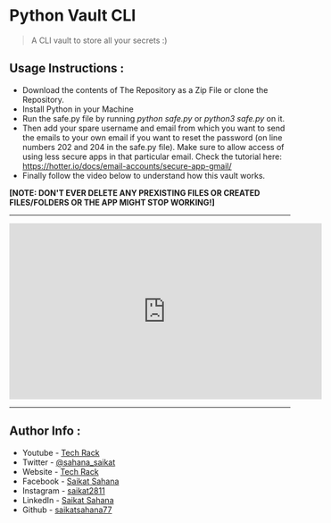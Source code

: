 # Python Vault CLI

> A CLI vault to store all your secrets :)

## Usage Instructions :

- Download the contents of The Repository as a Zip File or clone the Repository.
- Install Python in your Machine 
- Run the safe.py file by running <i>python safe.py</i> or <i>python3 safe.py</i> on it.
- Then add your spare username and email from which you want to send the emails to your own email if you want to reset the password (on line numbers 202 and 204 in the safe.py file). Make sure to allow access of using less secure apps in that particular email. Check the tutorial here: https://hotter.io/docs/email-accounts/secure-app-gmail/
- Finally follow the video below to understand how this vault works.

<b>[NOTE: DON'T EVER DELETE ANY PREXISTING FILES OR CREATED FILES/FOLDERS OR THE APP MIGHT STOP WORKING!]</b>

<hr>
<iframe width="560" height="315" src="https://www.youtube.com/embed/-tlzqba_D1k" title="YouTube video player" frameborder="0" allow="accelerometer; autoplay; clipboard-write; encrypted-media; gyroscope; picture-in-picture" allowfullscreen></iframe>
<hr>


## Author Info :

- Youtube - [Tech Rack](https://www.youtube.com/TechRack)
- Twitter - [@sahana_saikat](https://twitter.com/sahana_saikat)
- Website - [Tech Rack](https://tech-rack.in)
- Facebook - [Saikat Sahana](https://www.facebook.com/saikat.sahana.75)
- Instagram - [saikat2811](https://www.instagram.com/saikat2811/)
- LinkedIn - [Saikat Sahana](https://www.linkedin.com/in/saikat-sahana-454608118)
- Github - [saikatsahana77](https://github.com/saikatsahana77)
